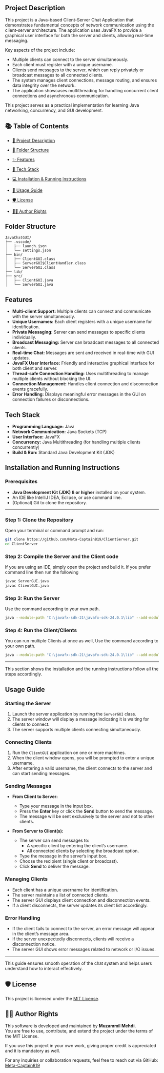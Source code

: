 ## Project Description

This project is a Java-based Client-Server Chat Application that demonstrates fundamental concepts of network communication using the client-server architecture. The application uses JavaFX to provide a graphical user interface for both the server and clients, allowing real-time messaging.

Key aspects of the project include:

- Multiple clients can connect to the server simultaneously.
- Each client must register with a unique username.
- Clients send messages to the server, which can reply privately or broadcast messages to all connected clients.
- The system manages client connections, message routing, and ensures data integrity over the network.
- The application showcases multithreading for handling concurrent client connections and asynchronous communication.


This project serves as a practical implementation for learning Java networking, concurrency, and GUI development.


## 📚 Table of Contents

- [📖 Project Description](#-project-description)
- [📂 Folder Structure](#-folder-structure)
- [✨ Features](#-features)
- [🧰 Tech Stack](#-tech-stack)
- [💻 Installation & Running Instructions](#-installation--running-instructions)
  
- [🚀 Usage Guide](#-usage-guide)
- [🛡️ License](#-license)
- [👨‍💻 Author Rights](#-author-rights)

## Folder Structure

```
JavaChatGUI/
├── .vscode/
│   ├── launch.json
│   └── settings.json
├── bin/
│   ├── ClientGUI.class
│   ├── ServerGUI$ClientHandler.class
│   └── ServerGUI.class
├── lib/
├── src/
│   ├── ClientGUI.java
│   └── ServerGUI.java
```

## Features

- **Multi-client Support:** Multiple clients can connect and communicate with the server simultaneously.
- **Unique Usernames:** Each client registers with a unique username for identification.
- **Private Messaging:** Server can send messages to specific clients individually.
- **Broadcast Messaging:** Server can broadcast messages to all connected clients.
- **Real-time Chat:** Messages are sent and received in real-time with GUI updates.
- **JavaFX User Interface:** Friendly and interactive graphical interface for both client and server.
- **Thread-safe Connection Handling:** Uses multithreading to manage multiple clients without blocking the UI.
- **Connection Management:** Handles client connection and disconnection events gracefully.
- **Error Handling:** Displays meaningful error messages in the GUI on connection failures or disconnections.

## Tech Stack

- **Programming Language:** Java  
- **Network Communication:** Java Sockets (TCP)  
- **User Interface:** JavaFX  
- **Concurrency:** Java Multithreading (for handling multiple clients concurrently)  
- **Build & Run:** Standard Java Development Kit (JDK)  

## Installation and Running Instructions

### Prerequisites

- **Java Development Kit (JDK) 8 or higher** installed on your system.  
- An IDE like IntelliJ IDEA, Eclipse, or use command line.  
- (Optional) Git to clone the repository.

---

### Step 1: Clone the Repository

Open your terminal or command prompt and run:

```bash
git clone https://github.com/Meta-Captain819/ClientServer.git
cd ClientServer
```
### Step 2: Compile the Server and the Client code
If you are using an IDE, simply open the project and build it.
If you prefer command line then run the following

```bash
javac ServerGUI.java
javac ClientGUI.java
```

### Step 3: Run the Server
Use the command according to your own path.
```bash
java --module-path "C:\javafx-sdk-21\javafx-sdk-24.0.1\lib" --add-modules javafx.controls,javafx.fxml -cp bin ServerGUI
```

### Step 4: Run the Client/Clients
You can run multiple Clients at once as well, Use the command according to your own path.


```bash
java --module-path "C:\javafx-sdk-21\javafx-sdk-24.0.1\lib" --add-modules javafx.controls,javafx.fxml -cp bin ClientGUI
```
---

This section shows the installation and the running instructions follow all the steps accordingly.

## Usage Guide

### Starting the Server

1. Launch the server application by running the `ServerGUI` class.
2. The server window will display a message indicating it is waiting for clients to connect.
3. The server supports multiple clients connecting simultaneously.

### Connecting Clients

1. Run the `ClientGUI` application on one or more machines.
2. When the client window opens, you will be prompted to enter a unique username.
3. After entering a valid username, the client connects to the server and can start sending messages.

### Sending Messages

- **From Client to Server:**
  - Type your message in the input box.
  - Press the **Enter** key or click the **Send** button to send the message.
  - The message will be sent exclusively to the server and not to other clients.

- **From Server to Client(s):**
  - The server can send messages to:
    - A specific client by entering the client’s username.
    - All connected clients by selecting the broadcast option.
  - Type the message in the server’s input box.
  - Choose the recipient (single client or broadcast).
  - Click **Send** to deliver the message.

### Managing Clients

- Each client has a unique username for identification.
- The server maintains a list of connected clients.
- The server GUI displays client connection and disconnection events.
- If a client disconnects, the server updates its client list accordingly.

### Error Handling

- If the client fails to connect to the server, an error message will appear in the client’s message area.
- If the server unexpectedly disconnects, clients will receive a disconnection notice.
- The server GUI shows error messages related to network or I/O issues.

---

This guide ensures smooth operation of the chat system and helps users understand how to interact effectively.


## 🛡️ License

This project is licensed under the [MIT License](https://opensource.org/licenses/MIT).


## 👨‍💻 Author Rights

This software is developed and maintained by **Muzammil Mehdi**.  
You are free to use, contribute, and extend the project under the terms of the MIT License.

If you use this project in your own work, giving proper credit is appreciated and it is mandatory as well.

For any inquiries or collaboration requests, feel free to reach out via GitHub: [Meta-Captain819](https://github.com/Meta-Captain819)



